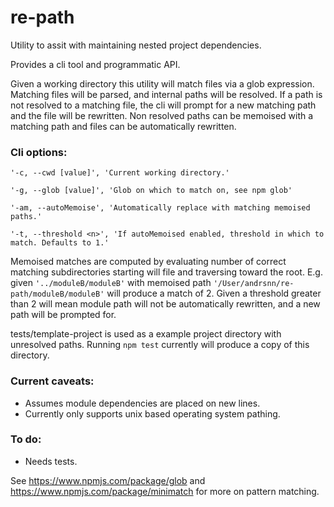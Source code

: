 # re-path

Utility to assit with maintaining nested project dependencies.

Provides a cli tool and programmatic API.

Given a working directory this utility will match files via a glob expression.  Matching files will be parsed, and internal paths will be resolved. If a path is not resolved to a matching file, the cli will prompt for a new matching path and the file will be rewritten.  Non resolved paths can be memoised with a matching path and files can be automatically rewritten.

### Cli options:
`'-c, --cwd [value]', 'Current working directory.'`

`'-g, --glob [value]', 'Glob on which to match on, see npm glob'`

`'-am, --autoMemoise', 'Automatically replace with matching memoised paths.'`

`'-t, --threshold <n>', 'If autoMemoised enabled, threshold in which to match. Defaults to 1.'`

Memoised matches are computed by evaluating number of correct matching subdirectories starting will file and traversing toward the root. 
E.g. given `'../moduleB/moduleB'` with memoised path `'/User/andrsnn/re-path/moduleB/moduleB'` will produce a match of 2.  Given a threshold greater than 2 will mean module path will not be automatically rewritten, and a new path will be prompted for.

tests/template-project is used as a example project directory with unresolved paths. Running `npm test` currently will produce a copy of this directory.

### Current caveats:
* Assumes module dependencies are placed on new lines.
* Currently only supports unix based operating system pathing.

### To do:
* Needs tests.

See https://www.npmjs.com/package/glob and https://www.npmjs.com/package/minimatch for more on pattern matching.



